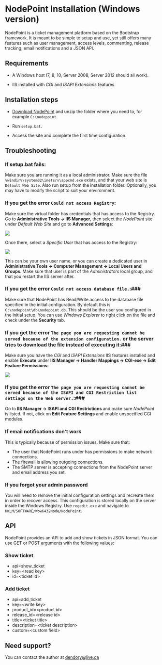 NodePoint Installation (Windows version)
======================

NodePoint is a ticket management platform based on the Bootstrap framework. It is meant to be simple to setup and use, yet still offers many features such as user management, access levels, commenting, release tracking, email notifications and a JSON API.

Requirements
------------

- A Windows host (7, 8, 10, Server 2008, Server 2012 should all work).

- IIS installed with *CGI* and *ISAPI Extensions* features.


Installation steps
------------------

- [Download NodePoint](http://dendory.net/nodepoint) and unzip the folder where you need to, for example `C:\nodepoint`.

- Run `setup.bat`.

- Access the site and complete the first time configuration.


Troubleshooting
---------------
### If setup.bat fails: ###
Make sure you are running it as a local administrator. Make sure the file `%windir%\system32\inetsrv\appcmd.exe` exists, and that your web site is `Default Web Site`. Also run setup from the installation folder. Optionally, you may have to modify the script to suit your environment. 

### If you get the error `Could not access Registry`: ###

Make sure the virtual folder has credentials that has access to the Registry. Go to **Administrative Tools -> IIS Manager**, then select the *NodePoint* site under *Default Web Site* and go to **Advanced Settings**:

![](http://i.imgur.com/qk6pALz.jpg)

Once there, select a *Specific User* that has access to the Registry:

![](http://i.imgur.com/jMqJaEB.jpg)

This can be your own user name, or you can create a dedicated user in **Administrative Tools -> Computer Management -> Local Users and Groups**. Make sure that user is part of the *Administrators* local group, and that you restart the IIS server after.

### If you get the error `Could not access database file.`:###

Make sure that NodePoint has Read/Write access to the database file specified in the initial configuration. By default this is `C:\nodepoint\db\nodepoint.db`. This should be the user you configured in the initial setup. You can use *Windows Explorer* to right click on the file and check under the **Security** tab.

### If you get the error `The page you are requesting cannot be served because of the extension configuration.` or the server tries to download the file instead of executing it:###

Make sure you have the *CGI* and *ISAPI Extensions* IIS features installed and enable **Execute** under **IIS Manager -> Handler Mappings -> CGI-exe -> Edit Feature Permissions**:

![](http://i.imgur.com/2Wm0Pzp.jpg)

### If you get the error `The page you are requesting cannot be served because of the ISAPI and CGI Restriction list settings on the Web server.`:###

Go to **IIS Manager -> ISAPI and CGI Restrictions** and make sure *NodePoint* is listed. If not, click on **Edit Feature Settings** and enable unspecified CGI modules.

### If email notifications don't work ###

This is typically because of permission issues. Make sure that:

* The user that NodePoint runs under has permissions to make network connections.
* The firewall is allowing outgoing connections.
* The SMTP server is accepting connections from the NodePoint server and email address you set.

### If you forgot your admin password ###

You will need to remove the initial configuration settings and recreate them in order to recover access. This configuration is stored locally on the server inside the Windows Registry. Use `regedit.exe` and navigate to `HKLM/SOFTWARE/Wow6432Node/NodePoint`.

API
---
NodePoint provides an API to add and show tickets in JSON format. You can use GET or POST arguments with the following values:

### Show ticket ###
* api=show_ticket
* key=&lt;read key&gt;
* id=&lt;ticket id&gt;

### Add ticket ###
* api=add_ticket
* key=&lt;write key&gt;
* product_id=&lt;product id&gt;
* release_id=&lt;release id&gt;
* title=&lt;ticket title&gt;
* description=&lt;ticket description&gt;
* custom=&lt;custom field&gt;

Need support?
-------------

You can contact the author at [dendory@live.ca](mailto:dendory@live.ca)

